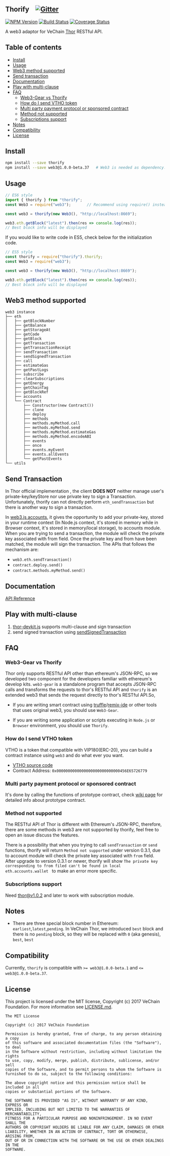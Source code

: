 ## Thorify &nbsp;&nbsp; [![Gitter](https://badges.gitter.im/vechain/thor.svg)](https://gitter.im/vechain/thor?utm_source=badge&utm_medium=badge&utm_campaign=pr-badge)

[![NPM Version](https://badge.fury.io/js/thorify.svg)](https://www.npmjs.com/package/thorify)
[![Build Status](https://travis-ci.org/vechain/thorify.svg)](https://travis-ci.org/vechain/thorify)
[![Coverage Status](https://coveralls.io/repos/github/vechain/thorify/badge.svg?branch=master)](https://coveralls.io/github/vechain/thorify?branch=master)

A web3 adaptor for VeChain [Thor](https://github.com/vechain/thor) RESTful API.


## Table of contents

* [Install](#install)
* [Usage](#usage)
* [Web3 method supported](#web3-method-supported)
* [Send transaction](#send-transaction)
* [Documentation](https://vechain.github.io/thorify)
* [Play with multi-clause](#play-with-multi-clause)
* [FAQ](#faq)
    * [Web3-Gear vs Thorify](#web3-gear-vs-thorify)
    * [How do I send VTHO token](#how-do-i-send-vtho-token)
    * [Multi party payment protocol or sponsored contract](#multi-party-payment-protocol-or-sponsored-contract)
    * [Method not supported](#method-not-supported)
    * [Subscriptions support](#subscriptions-support)
* [Notes](#notes)
* [Compatibility](#compatibility)
* [License](#License)

## Install

``` bash
npm install --save thorify
npm install --save web3@1.0.0-beta.37   # Web3 is needed as dependency.
```

## Usage

``` javascript
// ES6 style
import { thorify } from "thorify";
const Web3 = require("web3");		// Recommend using require() instead of import here

const web3 = thorify(new Web3(), "http://localhost:8669");

web3.eth.getBlock("latest").then(res => console.log(res));
// Best block info will be displayed
```

If you would like to write code in ES5, check below for the initialization code.

``` javascript
// ES5 style
const thorify = require("thorify").thorify;
const Web3 = require("web3");

const web3 = thorify(new Web3(), "http://localhost:8669");

web3.eth.getBlock("latest").then(res => console.log(res));
// Best block info will be displayed
```

## Web3 method supported

```
web3 instance
├── eth
│   ├── getBlockNumber
│   ├── getBalance
│   ├── getStorageAt
│   ├── getCode
│   ├── getBlock
│   ├── getTransaction
│   ├── getTransactionReceipt
│   ├── sendTransaction
│   ├── sendSignedTransaction
│   ├── call
│   ├── estimateGas
│   ├── getPastLogs
│   ├── subscribe
│   ├── clearSubscriptions
│   ├── getEnergy
│   ├── getChainTag
│   ├── getBlockRef
│   ├── accounts
│   └── Contract
│       ├── Constructor(new Contract())
│       ├── clone
│       ├── deploy
│       ├── methods
│       ├── methods.myMethod.call
│       ├── methods.myMethod.send
│       ├── methods.myMethod.estimateGas
│       ├── methods.myMethod.encodeABI
│       ├── events
│       ├── once
│       ├── events.myEvent
│       ├── events.allEvents
│       └── getPastEvents
└── utils

```

## Send Transaction

In Thor official implementation , the client **DOES NOT** neither manage user's private-key/keyStore nor use private key to sign a Transaction. Unfortunately, thorify can not directly perform `eth_sendTransaction` but there is another way to sign a transaction.

In [web3.js accounts](https://web3js.readthedocs.io/en/1.0/web3-eth-accounts.html#eth-accounts), it gives the opportunity to add your private-key, stored in your runtime context (In Node.js context, it's stored in memory while in Browser context, it's stored in memory/local storage), to accounts module. When you are trying to send a transaction, the module will check the private key associated with from field. Once the private key and from have been matched, the module will sign the transaction.
The APIs that follows the mechanism are:

+ `web3.eth.sendTransaction()`
+ `contract.deploy.send()`
+ `contract.methods.myMethod.send()`

## Documentation

[API Reference](https://vechain.github.io/thorify/#/?id=api-reference)

## Play with multi-clause

1. [thor-devkit.js](https://github.com/vechain/thor-devkit.js) supports multi-clause and sign transaction
2. send signed transaction using [sendSignedTransaction](https://vechain.github.io/thorify/#/?id=send-signed-transaction)

## FAQ

### Web3-Gear vs Thorify

Thor only supports RESTful API other than ethereum's JSON-RPC, so we developed two component for the developers familiar with ethereum's develop kits. `web3-gear` is a standalone program that accepts JSON-RPC calls and transforms the requests to thor's RESTful API and `thorify` is an extended web3 that sends the request directly to thor's RESTful API.So,

+ If you are writing smart contract using [truffle](http://truffleframework.com/)/[remix-ide](https://remix.ethereum.org/) or other tools that uses original web3, you should use `Web3-Gear`.

+ If you are writing some application or scripts executing in `Node.js` or `Browser` environment, you should use `Thorify`.

### How do I send VTHO token

VTHO is a token that compatible with VIP180(ERC-20), you can build a contract instance using `web3` and do what ever you want.

+ [VTHO source code](https://github.com/vechain/thor/blob/master/builtin/gen/energy.sol)
+ Contract Address: `0x0000000000000000000000000000456E65726779`

### Multi party payment protocol or sponsored contract

It's done by calling the functions of prototype contract, check [wiki page](https://github.com/vechain/thor/wiki/Prototype(EN)) for detailed info about prototype contract.

### Method not supported

The RESTful API of Thor is different with Ethereum's JSON-RPC, therefore, there are some methods in web3 are not supported by thorify, feel free to open an issue discuss the features.

There is a possibility that when you trying to call `sendTransaction` or `send` functions, thorify will return `Method not supported` under version 0.3.1, due to account module will check the private key associated with `from` field. After upgrade to version 0.3.1 or newer, thorify will show `The private key corresponding to from filed can't be found in local eth.accounts.wallet ` to make an error more specific.

### Subscriptions support

Need thor@v1.0.2 and later to work with subscription module.

## Notes

- There are three special block number in Ethereum: `earliest`,`latest`,`pending`. In VeChain Thor, we introduced `best` block and there is no `pending` block, so they will be replaced with `0` (aka genesis), `best`, `best`

## Compatibility

Currently, `thorify` is compatible with `>= web3@1.0.0-beta.1` and `<= web3@1.0.0-beta.37`.

## License

This project is licensed under the MIT license, Copyright (c) 2017 VeChain Foundation. For more information see [LICENSE.md](LICENSE.md).

```
The MIT License

Copyright (c) 2017 VeChain Foundation

Permission is hereby granted, free of charge, to any person obtaining a copy
of this software and associated documentation files (the "Software"), to deal
in the Software without restriction, including without limitation the rights
to use, copy, modify, merge, publish, distribute, sublicense, and/or sell
copies of the Software, and to permit persons to whom the Software is
furnished to do so, subject to the following conditions:

The above copyright notice and this permission notice shall be included in all
copies or substantial portions of the Software.

THE SOFTWARE IS PROVIDED "AS IS", WITHOUT WARRANTY OF ANY KIND, EXPRESS OR
IMPLIED, INCLUDING BUT NOT LIMITED TO THE WARRANTIES OF MERCHANTABILITY,
FITNESS FOR A PARTICULAR PURPOSE AND NONINFRINGEMENT. IN NO EVENT SHALL THE
AUTHORS OR COPYRIGHT HOLDERS BE LIABLE FOR ANY CLAIM, DAMAGES OR OTHER
LIABILITY, WHETHER IN AN ACTION OF CONTRACT, TORT OR OTHERWISE, ARISING FROM,
OUT OF OR IN CONNECTION WITH THE SOFTWARE OR THE USE OR OTHER DEALINGS IN THE
SOFTWARE.
```


